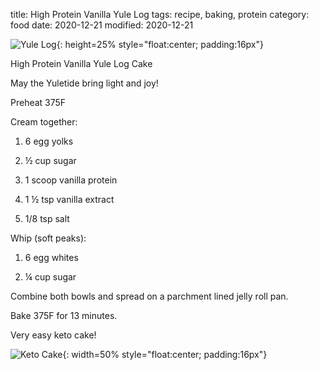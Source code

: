 title: High Protein Vanilla Yule Log
tags: recipe, baking, protein
category: food
date: 2020-12-21
modified: 2020-12-21

![Yule Log]({static}/images/IMG_2992.JPG){: height=25% style="float:center; padding:16px"}

High Protein Vanilla Yule Log Cake

May the Yuletide bring light and joy!

Preheat 375F

Cream together:

1. 6 egg yolks

2. ½ cup sugar

3. 1 scoop vanilla protein

4. 1 ½ tsp vanilla extract

5. 1/8 tsp salt

Whip (soft peaks): 

1. 6 egg whites

2. ¼ cup sugar

Combine both bowls and spread on a parchment lined jelly roll pan.  

Bake 375F for 13 minutes.

Very easy keto cake!

![Keto Cake]({static}/images/IMG_2995.JPG){: width=50% style="float:center; padding:16px"}
